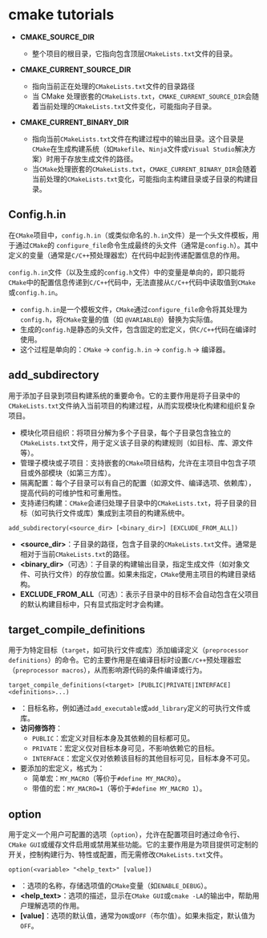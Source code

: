 # cmake tutorials
* **CMAKE_SOURCE_DIR**
  * 整个项目的根目录，它指向包含顶层`CMakeLists.txt`文件的目录。

* **CMAKE_CURRENT_SOURCE_DIR**
  * 指向当前正在处理的`CMakeLists.txt`文件的目录路径
  * 当 CMake 处理嵌套的`CMakeLists.txt`，`CMAKE_CURRENT_SOURCE_DIR`会随着当前处理的`CMakeLists.txt`文件变化，可能指向子目录。

 * **CMAKE_CURRENT_BINARY_DIR**
   * 指向当前`CMakeLists.txt`文件在构建过程中的输出目录。这个目录是`CMake`在生成构建系统（如`Makefile`、`Ninja`文件或`Visual Studio`解决方案）时用于存放生成文件的路径。
   * 当`CMake`处理嵌套的`CMakeLists.txt`，`CMAKE_CURRENT_BINARY_DIR`会随着当前处理的`CMakeLists.txt`变化，可能指向主构建目录或子目录的构建目录。

## Config.h.in
在`CMake`项目中，`config.h.in`（或类似命名的`.h.in`文件）是一个头文件模板，用于通过`CMake`的 `configure_file`命令生成最终的头文件（通常是`config.h`）。其中定义的变量（通常是`C/C++`预处理器宏）在代码中起到传递配置信息的作用。

`config.h.in`文件（以及生成的`config.h`文件）中的变量是单向的，即只能将`CMake`中的配置信息传递到`C/C++`代码中，无法直接从`C/C++`代码中读取值到`CMake`或`config.h.in`。

* `config.h.in`是一个模板文件，`CMake`通过`configure_file`命令将其处理为`config.h`，将`CMake`变量的值（如 `@VARIABLE@`）替换为实际值。
* 生成的`config.h`是静态的头文件，包含固定的宏定义，供`C/C++`代码在编译时使用。
* 这个过程是单向的：`CMake` → `config.h.in` → `config.h` → 编译器。

## add_subdirectory
用于添加子目录到项目构建系统的重要命令。它的主要作用是将子目录中的`CMakeLists.txt`文件纳入当前项目的构建过程，从而实现模块化构建和组织复杂项目。

* 模块化项目组织：将项目分解为多个子目录，每个子目录包含独立的`CMakeLists.txt`文件，用于定义该子目录的构建规则（如目标、库、源文件等）。
* 管理子模块或子项目：支持嵌套的`CMake`项目结构，允许在主项目中包含子项目或外部模块（如第三方库）。
* 隔离配置：每个子目录可以有自己的配置（如源文件、编译选项、依赖库），提高代码的可维护性和可重用性。
* 支持递归构建：`CMake`会递归处理子目录中的`CMakeLists.txt`，将子目录的目标（如可执行文件或库）集成到主项目的构建系统中。
```
add_subdirectory(<source_dir> [<binary_dir>] [EXCLUDE_FROM_ALL])
```
* **<source_dir>**：子目录的路径，包含子目录的`CMakeLists.txt`文件。通常是相对于当前`CMakeLists.txt`的路径。
* **<binary_dir>**（可选）：子目录的构建输出目录，指定生成文件（如对象文件、可执行文件）的存放位置。如果未指定，`CMake`使用主项目的构建目录结构。
* **EXCLUDE_FROM_ALL**（可选）：表示子目录中的目标不会自动包含在父项目的默认构建目标中，只有显式指定时才会构建。

## target_compile_definitions
用于为特定目标（`target`，如可执行文件或库）添加编译定义（`preprocessor definitions`）的命令。它的主要作用是在编译目标时设置`C/C++`预处理器宏（`preprocessor macros`），从而影响源代码的条件编译或行为。

```
target_compile_definitions(<target> [PUBLIC|PRIVATE|INTERFACE] <definitions>...)
```

* **<target>**：目标名称，例如通过`add_executable`或`add_library`定义的可执行文件或库。
* **访问修饰符**：
  * `PUBLIC`：宏定义对目标本身及其依赖的目标都可见。
  * `PRIVATE`：宏定义仅对目标本身可见，不影响依赖它的目标。
  * `INTERFACE`：宏定义仅对依赖该目标的其他目标可见，目标本身不可见。
* **<definitions>** 要添加的宏定义，格式为：
  * 简单宏：`MY_MACRO`（等价于`#define MY_MACRO`）。
  * 带值的宏：`MY_MACRO=1`（等价于`#define MY_MACRO 1`）。



## option
用于定义一个用户可配置的选项（`option`），允许在配置项目时通过命令行、`CMake GUI`或缓存文件启用或禁用某些功能。它的主要作用是为项目提供可定制的开关，控制构建行为、特性或配置，而无需修改`CMakeLists.txt`文件。

```
option(<variable> "<help_text>" [value])
```
* **<variable>**：选项的名称，存储选项值的`CMake`变量（如`ENABLE_DEBUG`）。
* **<help_text>**：选项的描述，显示在`CMake GUI`或`cmake -LA`的输出中，帮助用户理解选项的作用。
* **[value]**：选项的默认值，通常为`ON`或`OFF`（布尔值）。如果未指定，默认值为`OFF`。


